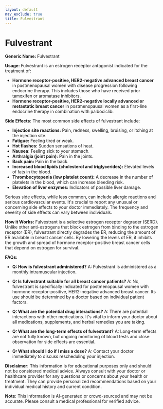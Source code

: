 ```yaml
---
layout: default
nav_exclude: true
title: Fulvestrant
---
```


# Fulvestrant

**Generic Name:** Fulvestrant

**Usage:** Fulvestrant is an estrogen receptor antagonist indicated for the treatment of:

* **Hormone receptor-positive, HER2-negative advanced breast cancer** in postmenopausal women with disease progression following endocrine therapy.  This includes those who have received prior tamoxifen or aromatase inhibitors.
* **Hormone receptor-positive, HER2-negative locally advanced or metastatic breast cancer** in postmenopausal women as a first-line endocrine therapy in combination with palbociclib.

**Side Effects:**  The most common side effects of fulvestrant include:

* **Injection site reactions:** Pain, redness, swelling, bruising, or itching at the injection site.
* **Fatigue:** Feeling tired or weak.
* **Hot flashes:** Sudden sensations of heat.
* **Nausea:** Feeling sick to your stomach.
* **Arthralgia (joint pain):** Pain in the joints.
* **Back pain:** Pain in the back.
* **Increased blood lipids (cholesterol and triglycerides):**  Elevated levels of fats in the blood.
* **Thrombocytopenia (low platelet count):** A decrease in the number of platelets in the blood, which can increase bleeding risk.
* **Elevation of liver enzymes:**  Indicators of possible liver damage.

Serious side effects, while less common, can include allergic reactions and serious cardiovascular events.  It's crucial to report any unusual or concerning side effects to your doctor immediately.  The frequency and severity of side effects can vary between individuals.


**How it Works:** Fulvestrant is a selective estrogen receptor degrader (SERD).  Unlike other anti-estrogens that block estrogen from binding to the estrogen receptor (ER), fulvestrant directly degrades the ER, reducing the amount of ER available in breast cancer cells.  By lowering the levels of ER, it inhibits the growth and spread of hormone receptor-positive breast cancer cells that depend on estrogen for survival.


**FAQs:**

* **Q: How is fulvestrant administered?**  A: Fulvestrant is administered as a monthly intramuscular injection.

* **Q: Is fulvestrant suitable for all breast cancer patients?** A: No, fulvestrant is specifically indicated for postmenopausal women with hormone receptor-positive, HER2-negative advanced breast cancer.  Its use should be determined by a doctor based on individual patient factors.

* **Q: What are the potential drug interactions?** A:  There are potential interactions with other medications. It's vital to inform your doctor about all medications, supplements, and herbal remedies you are taking.

* **Q: What are the long-term effects of fulvestrant?** A: Long-term effects are not fully known, but ongoing monitoring of blood tests and close observation for side effects are essential.

* **Q: What should I do if I miss a dose?** A: Contact your doctor immediately to discuss rescheduling your injection.

**Disclaimer:** This information is for educational purposes only and should not be considered medical advice.  Always consult with your doctor or healthcare provider for any questions or concerns about your health or treatment.  They can provide personalized recommendations based on your individual medical history and current condition.


**Note:** This information is AI-generated or crowd-sourced and may not be accurate. Please consult a medical professional for verified advice.